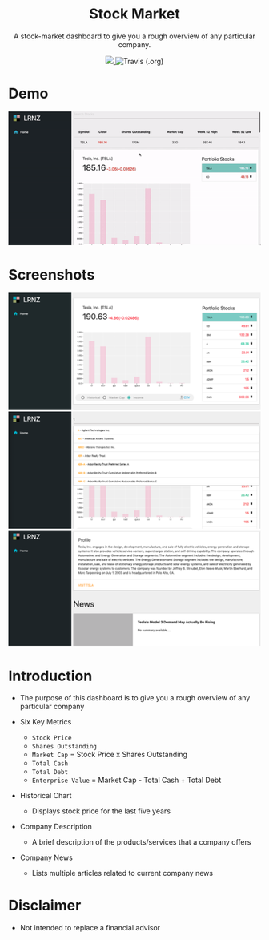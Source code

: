 <h1 align="center">Stock Market</h1>
<p align="center">A stock-market dashboard to give you a rough overview of any particular company.</p>

<p align="center">
    <a href="https://app.netlify.com/sites/lrnztrading/deploys">
        <img src="https://api.netlify.com/api/v1/badges/a24fa809-6de4-4170-94b4-2511531425b0/deploy-status">
    </a>
    <img alt="Travis (.org)" src="https://img.shields.io/travis/ll2nz/stock-market?style=flat-square">
</p>

# Demo

![nothing-to-show](./demos/new-demo.gif)

# Screenshots

![nothing-to-show](./demos/d1.png)
![nothing-to-show](./demos/d2.png)
![nothing-to-show](./demos/d3.png)

# Introduction

- The purpose of this dashboard is to give you a rough overview of any particular company

- Six Key Metrics

  - `Stock Price`
  - `Shares Outstanding`
  - `Market Cap` = Stock Price x Shares Outstanding
  - `Total Cash`
  - `Total Debt`
  - `Enterprise Value` = Market Cap - Total Cash + Total Debt

- Historical Chart

  - Displays stock price for the last five years

- Company Description

  - A brief description of the products/services that a company offers

- Company News

  - Lists multiple articles related to current company news

# Disclaimer

- Not intended to replace a financial advisor

